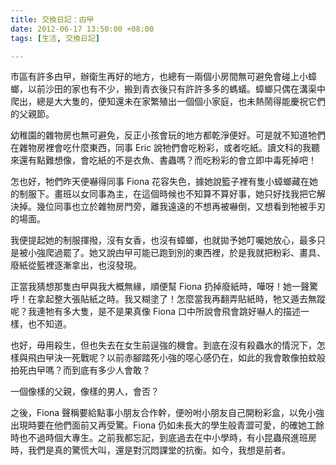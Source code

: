 ```yaml
---
title: 交換日記：甴曱
date: 2012-06-17 13:50:00 +08:00
tags: [生活, 交換日記]

---
```


市區有許多甴曱，辦衛生再好的地方，也總有一兩個小房間無可避免會碰上小蟑螂，以前沙田的家也有不少，搬到青衣後只有許許多多的螞蟻。蟑螂只偶在溝渠中爬出，總是大大隻的，便知還未在家繁殖出一個個小家庭，也未熱鬧得能慶祝它們的父親節。  
  
幼稚園的雜物房也無可避免，反正小孩會玩的地方都乾淨便好。可是就不知道牠們在雜物房裡會吃什麼東西，同事 Eric 說牠們會吃粉彩，或者吃紙。讀文科的我聽來還有點難想像，會吃紙的不是衣魚、書蟲嗎？而吃粉彩的會立即中毒死掉吧！  
  
怎也好，牠們昨天便嚇得同事 Fiona 花容失色，據她說籃子裡有隻小蟑螂藏在她的制服下。畫班以女同事為主，在這個時候也不知算不算好事，她只好找我把它解決掉。幾位同事也立於雜物房門旁，離我遠遠的不想再被嚇倒，又想看到牠被手刃的場面。  
  
我便提起她的制服揮撥，沒有女香，也沒有蟑螂，也就拋予她叮囑她放心，最多只是被小強爬過罷了。她又說甴曱可能已跑到別的東西裡，於是我就把粉彩、畫具、廢紙從籃裡逐漸拿出，也沒發現。  
  
正當我猜想那隻甴曱與我大概無緣，順便幫 Fiona 扔掉廢紙時，嘩呀！她一聲驚呼！在拿起整大張貼紙之時。我又糊塗了！怎麼當我再翻弄貼紙時，牠又遁去無蹤呢？我連牠有多大隻，是不是果真像 Fiona 口中所說會飛會跳好嚇人的描述一樣，也不知道。  
  
也好，毋用殺生，但也失去在女生前逞強的機會。到底在沒有殺蟲水的情況下，怎樣與飛甴曱決一死戰呢？以前赤腳踏死小強的噁心感仍在，如此的我會敢像拍蚊般拍死甴曱嗎？而到底有多少人會敢？  
  
一個像樣的父親，像樣的男人，會否？   
  
之後，Fiona 聲稱要給點事小朋友合作幹，便吩咐小朋友自己開粉彩盒，以免小強出現時要在他們面前又再受驚。Fiona 仍如未長大的學生般青澀可愛，的確她工餘時也不過時個大專生。之前我都忘記，到底過去在中小學時，有小昆蟲飛進班房時，我們是真的驚慌大叫，還是對沉悶課堂的抗衡。如今，我想是前者。
